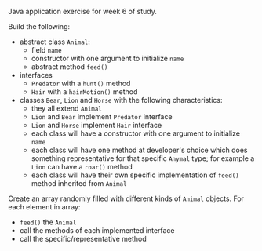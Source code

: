 Java application exercise for week 6 of study.

Build the following:
- abstract class ``Animal``:
    - field ``name``
    - constructor with one argument to initialize ``name``
    - abstract method ``feed()``
- interfaces
    - ``Predator`` with a ``hunt()`` method
    - ``Hair`` with a ``hairMotion()`` method
- classes ``Bear``, ``Lion`` and ``Horse`` with the following characteristics:
    - they all extend ``Animal``
    - ``Lion`` and ``Bear`` implement ``Predator`` interface
  - ``Lion`` and ``Horse`` implement ``Hair`` interface
  - each class will have a constructor with one argument to initialize ``name``
  - each class will have one method at developer's choice which does something representative for that specific ``Anymal`` type; for example a ``Lion`` can have a ``roar()`` method
  - each class will have their own specific implementation of ``feed()`` method inherited from ``Animal``
  
Create an array randomly filled with different kinds of ``Animal`` objects.
For each element in array:
- ``feed()`` the ``Animal``
- call the methods of each implemented interface
- call the specific/representative method